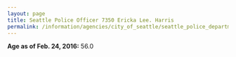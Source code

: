 ```yaml
---
layout: page
title: Seattle Police Officer 7350 Ericka Lee. Harris
permalink: /information/agencies/city_of_seattle/seattle_police_department/copbook/7350/
---
```


**Age as of Feb. 24, 2016:** 56.0
